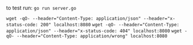 to test run:
```go run server.go```

```wget -qO- --header="Content-Type: application/json" --header="x-status-code: 200" localhost:8080```
```wget -qO- --header="Content-Type: application/json" --header="x-status-code: 404" localhost:8080```
```wget -qO- --header="Content-Type: application/wrong" localhost:8080```


